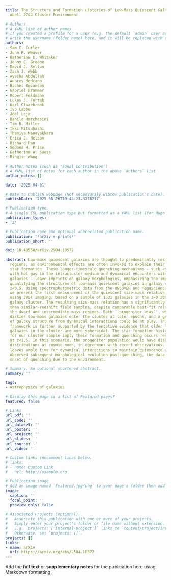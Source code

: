 ```yaml
---
title: The Structure and Formation Histories of Low-Mass Quiescent Galaxies in the
  Abell 2744 Cluster Environment

# Authors
# A YAML list of author names
# If you created a profile for a user (e.g. the default `admin` user at `content/authors/admin/`), 
# write the username (folder name) here, and it will be replaced with their full name and linked to their profile.
authors:
- Sam E. Cutler
- John R. Weaver
- Katherine E. Whitaker
- Jenny E. Greene
- David J. Setton
- Zach J. Webb
- Ayesha Abdullah
- Aubrey Medrano
- Rachel Bezanson
- Gabriel Brammer
- Robert Feldmann
- Lukas J. Furtak
- Karl Glazebrook
- Ivo Labbe
- Joel Leja
- Danilo Marchesini
- Tim B. Miller
- Ikki Mitsuhashi
- Themiya Nanayakkara
- Erica J. Nelson
- Richard Pan
- Sedona H. Price
- Katherine A. Suess
- Bingjie Wang

# Author notes (such as 'Equal Contribution')
# A YAML list of notes for each author in the above `authors` list
author_notes: []

date: '2025-04-01'

# Date to publish webpage (NOT necessarily Bibtex publication's date).
publishDate: '2025-08-26T19:44:23.371871Z'

# Publication type.
# A single CSL publication type but formatted as a YAML list (for Hugo requirements).
publication_types:
- '2'

# Publication name and optional abbreviated publication name.
publication: '*arXiv e-prints*'
publication_short: ''

doi: 10.48550/arXiv.2504.10572

abstract: Low-mass quiescent galaxies are thought to predominantly reside in overdense
  regions, as environmental effects are often invoked to explain their shutdown of
  star formation. These longer-timescale quenching mechanisms - such as interactions
  with hot gas in the intracluster medium and dynamical encounters with other cluster
  galaxies - leave imprints on galaxy morphologies, emphasizing the importance of
  quantifying the structures of low-mass quiescent galaxies in galaxy clusters at
  z<0.5. Using spectrophotometric data from the UNCOVER and MegaScience programs,
  we present the first measurement of the quiescent size-mass relation between 7<log(M_⋆/M_⊙)<10
  using JWST imaging, based on a sample of 1531 galaxies in the z=0.308 Abell 2744
  galaxy cluster. The resulting size-mass relation has a significantly higher scatter
  than similar-redshift field samples, despite comparable best-fit relations in both
  the dwarf and intermediate-mass regimes. Both ``progenitor bias'', where larger,
  diskier low-mass galaxies enter the cluster at later epochs, and a general expansion
  of galaxy structure from dynamical interactions could be at play. This evolutionary
  framework is further supported by the tentative evidence that older low-mass quiescent
  galaxies in the cluster are more spheroidal. The star-formation histories derived
  for our cluster sample imply their formation and quenching occurs relatively late,
  at z<1.5. In this scenario, the progenitor population would have disky axis-ratio
  distributions at cosmic noon, in agreement with recent observations. While this
  leaves ample time for dynamical interactions to maintain quiescence and drive the
  observed subsequent morphological evolution post-quenching, the data disfavors an
  onset of quenching due to the environment.

# Summary. An optional shortened abstract.
summary: ''

tags:
- Astrophysics of galaxies

# Display this page in a list of Featured pages?
featured: false

# Links
url_pdf: ''
url_code: ''
url_dataset: ''
url_poster: ''
url_project: ''
url_slides: ''
url_source: ''
url_video: ''

# Custom links (uncomment lines below)
# links:
# - name: Custom Link
#   url: http://example.org

# Publication image
# Add an image named `featured.jpg/png` to your page's folder then add a caption below.
image:
  caption: ''
  focal_point: ''
  preview_only: false

# Associated Projects (optional).
#   Associate this publication with one or more of your projects.
#   Simply enter your project's folder or file name without extension.
#   E.g. `projects: ['internal-project']` links to `content/project/internal-project/index.md`.
#   Otherwise, set `projects: []`.
projects: []
links:
- name: arXiv
  url: https://arxiv.org/abs/2504.10572
---
```


Add the **full text** or **supplementary notes** for the publication here using Markdown formatting.
